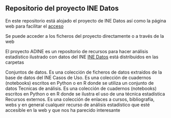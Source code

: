 

## Repositorio del proyecto INE Datos

En este repositorio está alojado el proyecto de INE Datos así como la página web para facilitar el [acceso](https://juancervigon.github.io/)

Se puede acceder a los ficheros del proyecto directamente o a través de la web

El proyecto ADINE es un repositorio de recursos para hacer análisis estadístico ilustrado con datos del INE [INE Datos](https://github.com/JuanCervigon/INE-Data) está distribuidos en las carpetas 

Conjuntos de datos. Es una colección de ficheros de datos extraídos de la base de datos del INE
Casos de Uso. Es una colección de cuadernos (notebooks) escritos en Python o en R donde se utiliza un conjunto de datos
Tecnicas de análisis. Es una colección de cuadernos (notebooks) escritos en Python o en R donde se ilustra el uso de una técnica estadística
Recursos externos. Es una colección de enlaces a cursos, bibliografía, webs y en general cualqueir recurso de análisis estadístico que esté accesible en la web y que nos ha parecido interesante

